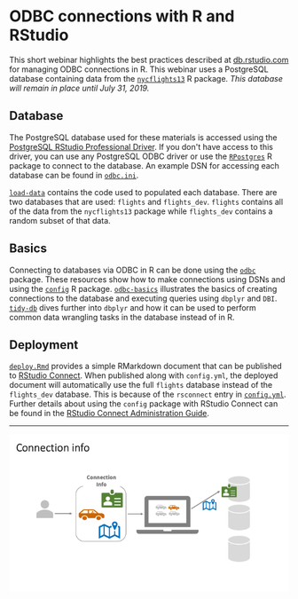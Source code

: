 # ODBC connections with R and RStudio

This short webinar highlights the best practices described at
[db.rstudio.com](https://db.rstudio.com/) for managing ODBC connections in R.
This webinar uses a PostgreSQL database containing data from the
[`nycflights13`](https://github.com/hadley/nycflights13) R package. _This
database will remain in place until July 31, 2019._

## Database
The PostgreSQL database used for these materials is accessed using the
[PostgreSQL RStudio Professional
Driver](https://www.rstudio.com/products/drivers/). If you don't have access to
this driver, you can use any PostgreSQL ODBC driver or use the
[`RPostgres`](https://github.com/r-dbi/RPostgres) R package to connect to the
database. An example DSN for accessing each database can be found in
[`odbc.ini`](odbc.ini).

[`load-data`](R/load-data.R) contains the code used to populated each database.
There are two databases that are used: `flights` and `flights_dev`. `flights`
contains all of the data from the `nycflights13` package while `flights_dev`
contains a random subset of that data.

## Basics
Connecting to databases via ODBC in R can be done using the
[`odbc`](https://github.com/r-dbi/odbc) package. These resources show how to
make connections using DSNs and using the
[`config`](https://github.com/rstudio/config) R package.
[`odbc-basics`](R/odbc-basics.Rmd) illustrates the basics of creating
connections to the database and executing queries using `dbplyr` and `DBI`.
[`tidy-db`](R/tidy-db.Rmd) dives further into `dbplyr` and how it can be used to
perform common data wrangling tasks in the database instead of in R.

## Deployment
[`deploy.Rmd`](R/deploy.Rmd) provides a simple RMarkdown document that can be
published to [RStudio Connect](https://www.rstudio.com/products/connect/). When
published along with `config.yml`, the deployed document will automatically use
the full `flights` database instead of the `flights_dev` database. This is
because of the `rsconnect` entry in [`config.yml`](R/config.yml). Further
details about using the `config` package with RStudio Connect can be found in
the [RStudio Connect Administration
Guide](https://docs.rstudio.com/connect/admin/process-management.html#using-the-config-package).

---
![](images/overview.png)
